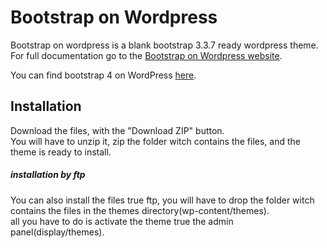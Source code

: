 Bootstrap on Wordpress
===========
Bootstrap on wordpress is a blank bootstrap 3.3.7 ready wordpress theme.  
For full documentation go to the [Bootstrap on Wordpress website](http://bootstraponwordpress.babobski.nl/).

You can find bootstrap 4 on WordPress [here](https://github.com/babobski/Bootstrap-4-on-WordPress).

## Installation
Download the files, with the "Download ZIP" button.  
You will have to unzip it, zip the folder witch contains the files, and the theme is ready to install.

##### installation by ftp
You can also install the files true ftp, you will have to drop the folder witch contains the files in the themes directory(wp-content/themes).  
all you have to do is activate the theme true the admin panel(display/themes).
